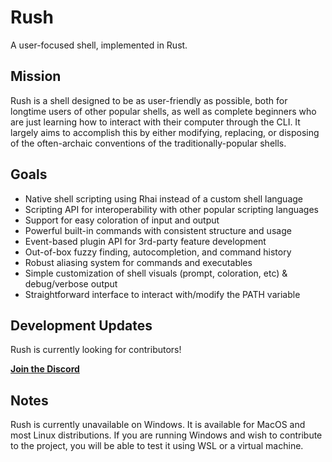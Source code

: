 # Rush
A user-focused shell, implemented in Rust.

## Mission
Rush is a shell designed to be as user-friendly as possible, both for longtime users of other
popular shells, as well as complete beginners who are just learning how to interact with their
computer through the CLI. It largely aims to accomplish this by either modifying, replacing, or
disposing of the often-archaic conventions of the traditionally-popular shells.

## Goals
- Native shell scripting using Rhai instead of a custom shell language
- Scripting API for interoperability with other popular scripting languages
- Support for easy coloration of input and output
- Powerful built-in commands with consistent structure and usage
- Event-based plugin API for 3rd-party feature development
- Out-of-box fuzzy finding, autocompletion, and command history
- Robust aliasing system for commands and executables
- Simple customization of shell visuals (prompt, coloration, etc) & debug/verbose output
- Straightforward interface to interact with/modify the PATH variable

## Development Updates
Rush is currently looking for contributors!

**[Join the Discord](https://discord.gg/KphQhFeKqv)**

## Notes
Rush is currently unavailable on Windows. It is available for MacOS and most Linux distributions. If
you are running Windows and wish to contribute to the project, you will be able to test it using WSL
or a virtual machine.
